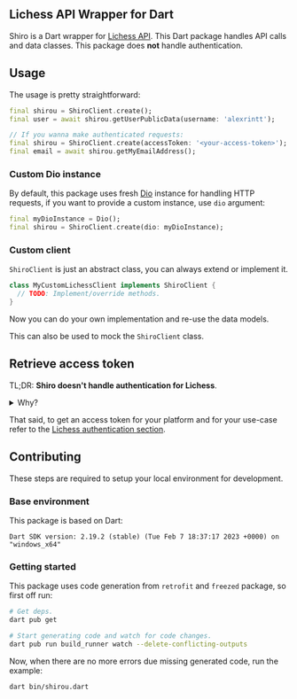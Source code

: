 ## Lichess API Wrapper for Dart

Shiro is a Dart wrapper for [Lichess API](https://lichess.org/api).
This Dart package handles API calls and data classes.
This package does **not** handle authentication.

## Usage

The usage is pretty straightforward:

```dart
final shirou = ShiroClient.create();
final user = await shirou.getUserPublicData(username: 'alexrintt');

// If you wanna make authenticated requests:
final shirou = ShiroClient.create(accessToken: '<your-access-token>');
final email = await shirou.getMyEmailAddress();
```

### Custom Dio instance

By default, this package uses fresh [Dio](https://pub.dev/packages/dio) instance for handling HTTP requests, if you want to provide a custom instance, use `dio` argument:

```dart
final myDioInstance = Dio();
final shirou = ShiroClient.create(dio: myDioInstance);
```

### Custom client

`ShiroClient` is just an abstract class, you can always extend or implement it.

```dart
class MyCustomLichessClient implements ShiroClient {
  // TODO: Implement/override methods.
}
```

Now you can do your own implementation and re-use the data models.

This can also be used to mock the `ShiroClient` class.

## Retrieve access token

TL;DR: **Shiro doesn't handle authentication for Lichess**.

<details>
  <summary>Why?</summary>

It may not be ideal for a package to handle user authentication due to the following reasons:

1. Security: Handling user authentication in a package can pose potential security risks. The package would require to store Lichess API tokens locally. If mishandled or not handled securely, it could result in unauthorized access to user accounts or other security issues.

2. Platform-specific concerns: If the package handles user authentication, it can have platform-specific implications. Different platforms may have different ways of handling sensitive user data, such as storing tokens in different locations or using different encryption methods. By leaving authentication up to users, the package can remain platform-independent and avoid these platform-specific concerns.

3. Flexibility: Lichess API tokens can be generated with different levels of access and permissions, and different users may require different levels of access depending on their use case. By allowing users to handle authentication themselves, the package gives them the flexibility to generate and use tokens with the necessary permissions for their specific use case.

4. Complexity: Handling user authentication can add additional complexity to the package and increase the likelihood of bugs or errors. By allowing users to handle authentication themselves, the package can focus on providing a clean and easy-to-use API for interacting with the Lichess API.

5. Best practice: Leaving authentication up to the user is generally considered best practice in API design. By following this best practice, the package can ensure that its design is in line with established industry standards.

So it is generally considered best practice to leave authentication up to the user and avoid potential security risks, platform-specific concerns, and unnecessary complexity in the package's design.

</details>

That said, to get an access token for your platform and for your use-case refer to the [Lichess authentication section](https://lichess.org/api#section/Introduction/Authentication).


## Contributing

These steps are required to setup your local environment for development.

### Base environment

This package is based on Dart:

```
Dart SDK version: 2.19.2 (stable) (Tue Feb 7 18:37:17 2023 +0000) on "windows_x64"
```

### Getting started

This package uses code generation from `retrofit` and `freezed` package, so first off run:

```bash
# Get deps.
dart pub get

# Start generating code and watch for code changes.
dart pub run build_runner watch --delete-conflicting-outputs
```

Now, when there are no more errors due missing generated code, run the example:

```bash
dart bin/shirou.dart
```
